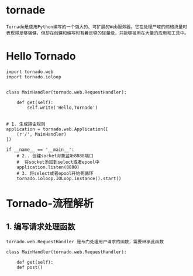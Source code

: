 # tornade
    Tornado是使用Python编写的一个强大的、可扩展的Web服务器。它在处理严峻的网络流量时表现得足够强健，但却在创建和编写时有着足够的轻量级，并能够被用在大量的应用和工具中。

# Hello Tornado
```
import tornado.web
import tornado.ioloop


class MainHandler(tornado.web.RequestHandler):

    def get(self):
        self.write('Hello,Tornado')


# 1. 生成路由规则
application = tornado.web.Application([
    (r'/', MainHandler)
])

if __name__ == '__main__':
    # 2.. 创建socket对象监听8888端口
    #  将socket添加到select或者epool中
    application.listen(8888)
    # 3. 将select或者epool开始死循环
    tornado.ioloop.IOLoop.instance().start()
```
# Tornado-流程解析
## 1. 编写请求处理函数
    tornado.web.RequestHandler 是专门处理用户请求的函数，需要继承此函数

```
class MainHandler(tornado.web.RequestHandler):

    def get(self):
    def post()
```